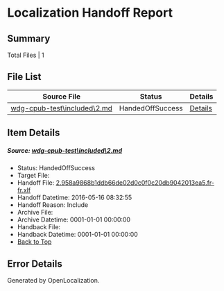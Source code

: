 # <a name='report-top'></a> Localization Handoff Report

## Summary
 Total Files | 1

## File List
 Source File | Status | Details 
 ----------- | ------ | ------- 
 [wdg-cpub-test\included\2.md](https://github.com/OpenLocalizationOrg/wdg-cpub-test/blob/fce1314f669995dae57bd4ac51171cee32625731/wdg-cpub-test/included/2.md) | HandedOffSuccess | [Details](#b80abfe77bd3b598ff714a01d33ffd1fe901387626)

## Item Details
##### <a name='b80abfe77bd3b598ff714a01d33ffd1fe901387626'></a> Source: [wdg-cpub-test\included\2.md](https://github.com/OpenLocalizationOrg/wdg-cpub-test/blob/fce1314f669995dae57bd4ac51171cee32625731/wdg-cpub-test/included/2.md)
* Status: HandedOffSuccess
* Target File: 
* Handoff File: [2.958a9868b1ddb66de02d0c0f0c20db9042013ea5.fr-fr.xlf](https://github.com/OpenLocalizationOrg/olhandoff/blob/ffd364f409f5d5b6807b4e5ad755057c2d518f24/ol-handoff/OpenLocalizationOrg/wdg-cpub-test.fr-fr/master/2.958a9868b1ddb66de02d0c0f0c20db9042013ea5.fr-fr.xlf)
* Handoff Datetime: 2016-05-16 08:32:55
* Handoff Reason: Include
* Archive File: 
* Archive Datetime: 0001-01-01 00:00:00
* Handback File: 
* Handback Datetime: 0001-01-01 00:00:00
* [Back to Top](#report-top)


## Error Details

Generated by OpenLocalization.
